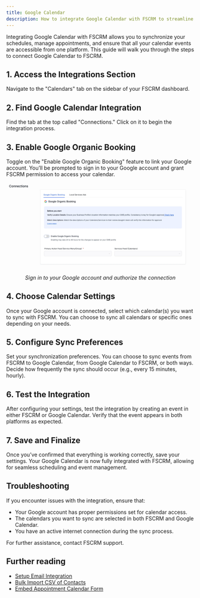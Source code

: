 ```yaml
---
title: Google Calendar
description: How to integrate Google Calendar with FSCRM to streamline scheduling and calendar management.
---
```


Integrating Google Calendar with FSCRM allows you to synchronize your schedules, manage appointments, and ensure that all your calendar events are accessible from one platform. This guide will walk you through the steps to connect Google Calendar to FSCRM.

## 1. Access the Integrations Section

Navigate to the "Calendars" tab on the sidebar of your FSCRM dashboard.

## 2. Find Google Calendar Integration

Find the tab at the top called "Connections." Click on it to begin the integration process.

## 3. Enable Google Organic Booking

Toggle on the "Enable Google Organic Booking" feature to link your Google account. You’ll be prompted to sign in to your Google account and grant FSCRM permission to access your calendar.

![Enable Organic Booking](/src/assets/google-calendar-integration/google-calendar-connection.webp)  
*<p style="text-align: center;">Sign in to your Google account and authorize the connection</p>*

## 4. Choose Calendar Settings

Once your Google account is connected, select which calendar(s) you want to sync with FSCRM. You can choose to sync all calendars or specific ones depending on your needs.

## 5. Configure Sync Preferences

Set your synchronization preferences. You can choose to sync events from FSCRM to Google Calendar, from Google Calendar to FSCRM, or both ways. Decide how frequently the sync should occur (e.g., every 15 minutes, hourly).

## 6. Test the Integration

After configuring your settings, test the integration by creating an event in either FSCRM or Google Calendar. Verify that the event appears in both platforms as expected.

## 7. Save and Finalize

Once you’ve confirmed that everything is working correctly, save your settings. Your Google Calendar is now fully integrated with FSCRM, allowing for seamless scheduling and event management.

## Troubleshooting

If you encounter issues with the integration, ensure that:
- Your Google account has proper permissions set for calendar access.
- The calendars you want to sync are selected in both FSCRM and Google Calendar.
- You have an active internet connection during the sync process.

For further assistance, contact FSCRM support.

## Further reading

- [Setup Email Integration](/guides/setup-email)
- [Bulk Import CSV of Contacts](/guides/bulk-import-contacts)
- [Embed Appointment Calendar Form](/guides/embed-appointment-calendar)
